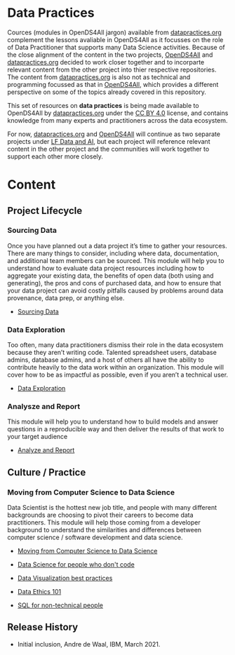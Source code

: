 # Data Practices

Cources (modules in OpenDS4All jargon) available from [datapractices.org](https://datapractices.org) complement the lessons avaliable in OpenDS4All as it focusses on the role of Data Practitioner that supports many Data Science activities. Because of the close alignment of the content in the two projects, [OpenDS4All](https://github.com/odpi/OpenDS4All) and [datapractices.org](https://datapractices.org/) decided to work closer together and to incorparte relevant content from the other project into thier respective repositories. The content from [datapractices.org](https://datapractices.org) is also not as technical and programming focussed as that in [OpenDS4All](https://github.com/odpi/OpenDS4All), which provides a different perspective on some of the topics already covered in this repository. 

This set of resources on **data practices** is being made available to OpenDS4All by [datapractices.org](https://datapractices.org) under the 
[CC BY 4.0](https://creativecommons.org/licenses/by/4.0/) license, and contains
knowledge from many experts and practitioners across the data ecosystem. 


For now, [datapractices.org](https://datapractices.org) and [OpenDS4All](https://github.com/odpi/OpenDS4All) will continue as two separate projects under [LF Data and AI](https://lfaidata.foundation/about/join/), but each project will reference relevant content in the other project and the communities will work together to support each other more closely.

# Content

## Project Lifecycle
### Sourcing Data
Once you have planned out a data project it’s time to gather your resources. There are many things to consider, including where data, documentation, and additional team members can be sourced. This module will help you to understand how to evaluate data project resources including how to aggregate your existing data, the benefits of open data (both using and generating), the pros and cons of purchased data, and how to ensure that your data project can avoid costly pitfalls caused by problems around data provenance, data prep, or anything else.
* [Sourcing Data](https://datapractices.org/courseware/1_2.html)

### Data Exploration
Too often, many data practitioners dismiss their role in the data ecosystem because they aren’t writing code. Talented spreadsheet users, database admins, database admins, and a host of others all have the ability to contribute heavily to the data work within an organization. This module will cover how to be as impactful as possible, even if you aren’t a technical user.
* [Data Exploration](https://datapractices.org/courseware/1_4.html)

### Analysze and Report
This module will help you to understand how to build models and answer questions in a reproducible way and then deliver the results of that work to your target audience
* [Analyze and Report](https://datapractices.org/courseware/1_5.html)

## Culture / Practice
### Moving from Computer Science to Data Science
Data Scientist is the hottest new job title, and people with many different backgrounds are choosing to pivot their careers to become data practitioners. This module will help those coming from a developer background to understand the similarities and differences between computer science / software development and data science.
* [Moving from Computer Science to Data Science](https://datapractices.org/courseware/coming-soon.html)

* [Data Science for people who don't code](https://datapractices.org/courseware/coming-soon.html)
* [Data Visualization best practices](https://datapractices.org/courseware/2_5.html)
* [Data Ethics 101](https://datapractices.org/courseware/coming-soon.html)
* [SQL for non-technical people](https://datapractices.org/courseware/2_7.html)


## Release History

* Initial inclusion, Andre de Waal, IBM, March 2021.
